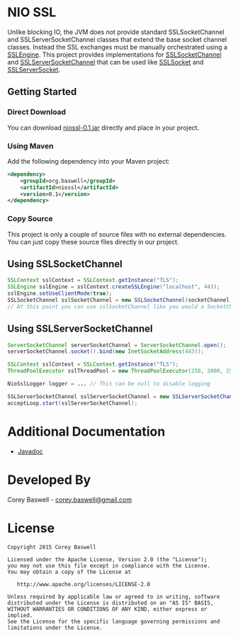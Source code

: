 # NIO SSL
Unlike blocking IO, the JVM does not provide standard SSLSocketChannel and SSLServerSocketChannel classes that extend the base socket channel classes. Instead the SSL exchanges must be manually orchestrated using a <a href="http://docs.oracle.com/javase/7/docs/api/javax/net/ssl/SSLEngine.html">SSLEngine</a>. 
This project provides implementations for <a href="http://baswerc.github.io/niossl/javadoc/org/baswell/nio/SSLSocketChannel.html">SSLSocketChannel</a> and <a href="http://baswerc.github.io/niossl/javadoc/org/baswell/nio/SSLServerSocketChannel.html">SSLServerSocketChannel</a> that can be used like
<a href="http://docs.oracle.com/javase/7/docs/api/javax/net/ssl/SSLSocket.html">SSLSocket</a> and <a href="http://docs.oracle.com/javase/7/docs/api/javax/net/ssl/SSLServerSocket.html">SSLServerSocket</a>.

## Getting Started

### Direct Download
You can download <a href="https://github.com/baswerc/niossl/releases/download/v0.1/niossl-0.1.jar">niossl-0.1.jar</a> directly and place in your project.

### Using Maven
Add the following dependency into your Maven project:

````xml
<dependency>
    <groupId>org.baswell</groupId>
    <artifactId>niossl</artifactId>
    <version>0.1</version>
</dependency>
````

### Copy Source
This project is only a couple of source files with no external dependencies. You can just copy these source files directly in our project.

## Using SSLSocketChannel

```Java
SSLContext sslContext = SSLContext.getInstance("TLS");
SSLEngine sslEngine = sslContext.createSSLEngine("localhost", 443);
sslEngine.setUseClientMode(true); 
SSLSocketChannel sslSocketChannel = new SSLSocketChannel(socketChannel, sslEngine, sslThreadPool, getLogger());
// At this point you can use sslSocketChannel like you would a SocketChannel
```

## Using SSLServerSocketChannel

```Java
ServerSocketChannel serverSocketChannel = ServerSocketChannel.open();
serverSocketChannel.socket().bind(new InetSocketAddress(443));

SSLContext sslContext = SSLContext.getInstance("TLS");
ThreadPoolExecutor sslThreadPool = new ThreadPoolExecutor(250, 2000, 25, TimeUnit.SECONDS, new LinkedBlockingQueue<Runnable>());

NioSslLogger logger = ... // This can be null to disable logging

SSLServerSocketChannel sslServerSocketChannel = new SSLServerSocketChannel(serverSocketChannel, serverContext, sslThreadPool, logger);
acceptLoop.start(sslServerSocketChannel);
```

# Additional Documentation

* <a href="http://baswerc.github.io/niossl/javadoc/">Javadoc</a>

# Developed By

Corey Baswell - <a href="mailto:corey.baswell@gmail.com">corey.baswell@gmail.com</a>

# License
````
Copyright 2015 Corey Baswell

Licensed under the Apache License, Version 2.0 (the "License");
you may not use this file except in compliance with the License.
You may obtain a copy of the License at

   http://www.apache.org/licenses/LICENSE-2.0

Unless required by applicable law or agreed to in writing, software
distributed under the License is distributed on an "AS IS" BASIS,
WITHOUT WARRANTIES OR CONDITIONS OF ANY KIND, either express or implied.
See the License for the specific language governing permissions and
limitations under the License.
````